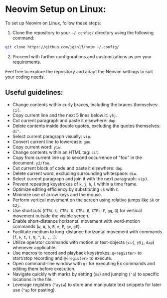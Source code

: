 # Neovim Setup on Linux:

To set up Neovim on Linux, follow these steps:

1. Clone the repository to your `~/.config/` directory using the following command:
```sh
git clone https://github.com/jgsn13/nvim ~/.config/
```
2. Proceed with further configurations and customizations as per your requirements.

Feel free to explore the repository and adapt the Neovim settings to suit your coding needs.

## Useful guidelines:

- Change contents within curly braces, including the braces themselves: `ci{`.
- Copy current line and the next 5 lines below it: `y5j`.
- Cut current paragraph and paste it elsewhere: `dap`.
- Delete contents inside double quotes, excluding the quotes themselves: `di"`.
- Select current paragraph visually: `vip`.
- Convert current line to lowercase: `guu`.
- Copy current word: `yiw`.
- Change contents within an HTML tag: `cit`.
- Copy from current line up to second occurrence of "foo" in the document: `y2/foo`.
- Cut current block of code and paste it elsewhere: `dap`.
- Delete current word, excluding surrounding whitespace: `diw`.
- Select current paragraph and join it with the next paragraph: `vipJ`.
- Prevent repeating keystrokes of `k`, `j`, `h`, `l` within a time frame.
- Optimize editing efficiency by substituting `c$` with `C`.
- Minimize use of arrow keys and the mouse.
- Perform vertical movement on the screen using relative jumps like `5k` or `12j`.
- Use shortcuts (`CTRL-U`, `CTRL-D`, `CTRL-B`, `CTRL-F`, `gg`, `G`) for vertical movement outside the visible screen.
- Enable short-distance horizontal movement with word-motion commands (`w`, `W`, `b`, `B`, `e`, `E`, `ge`, `gE`).
- Facilitate medium to long-distance horizontal movement with commands (`f`, `F`, `t`, `T`, `0`, `^`, `$`, `,`, `;`).
- Utilize operator commands with motion or text-objects (`ci{`, `y5j`, `dap`) whenever applicable.
- Use macros to record and playback keystrokes: `q<register>` to start/stop recording and `@<register>` to execute.
- Open command-line window with `q:` for executing Ex commands and editing them before execution.
- Navigate quickly with marks by setting (`ma`) and jumping (`'a`) to specific locations in the file.
- Leverage registers (`"ayiw`) to store and manipulate text snippets for later use (`"ap` for pasting).
